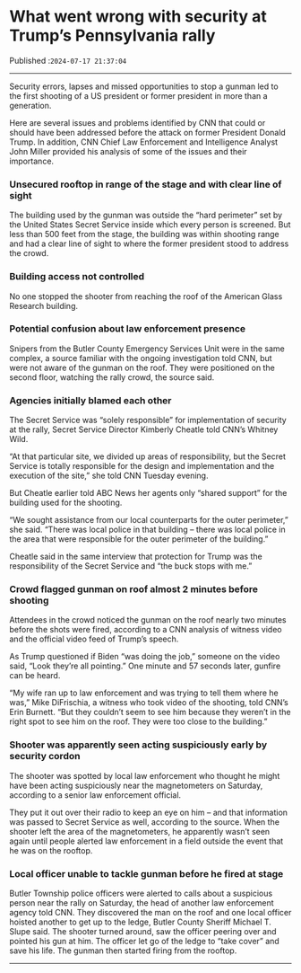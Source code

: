 # What went wrong with security at Trump’s Pennsylvania rally

Published :`2024-07-17 21:37:04`

---

Security errors, lapses and missed opportunities to stop a gunman led to the first shooting of a US president or former president in more than a generation.

Here are several issues and problems identified by CNN that could or should have been addressed before the attack on former President Donald Trump. In addition, CNN Chief Law Enforcement and Intelligence Analyst John Miller provided his analysis of some of the issues and their importance.

### Unsecured rooftop in range of the stage and with clear line of sight

The building used by the gunman was outside the “hard perimeter” set by the United States Secret Service inside which every person is screened. But less than 500 feet from the stage, the building was within shooting range and had a clear line of sight to where the former president stood to address the crowd.

### Building access not controlled

No one stopped the shooter from reaching the roof of the American Glass Research building.

### Potential confusion about law enforcement presence

Snipers from the Butler County Emergency Services Unit were in the same complex, a source familiar with the ongoing investigation told CNN, but were not aware of the gunman on the roof. They were positioned on the second floor, watching the rally crowd, the source said.

### Agencies initially blamed each other

The Secret Service was “solely responsible” for implementation of security at the rally, Secret Service Director Kimberly Cheatle told CNN’s Whitney Wild.

“At that particular site, we divided up areas of responsibility, but the Secret Service is totally responsible for the design and implementation and the execution of the site,” she told CNN Tuesday evening.

But Cheatle earlier told ABC News her agents only “shared support” for the building used for the shooting.

“We sought assistance from our local counterparts for the outer perimeter,” she said. “There was local police in that building – there was local police in the area that were responsible for the outer perimeter of the building.”

Cheatle said in the same interview that protection for Trump was the responsibility of the Secret Service and “the buck stops with me.”

### Crowd flagged gunman on roof almost 2 minutes before shooting

Attendees in the crowd noticed the gunman on the roof nearly two minutes before the shots were fired, according to a CNN analysis of witness video and the official video feed of Trump’s speech.

As Trump questioned if Biden “was doing the job,” someone on the video said, “Look they’re all pointing.” One minute and 57 seconds later, gunfire can be heard.

“My wife ran up to law enforcement and was trying to tell them where he was,” Mike DiFrischia, a witness who took video of the shooting, told CNN’s Erin Burnett. “But they couldn’t seem to see him because they weren’t in the right spot to see him on the roof. They were too close to the building.”

### Shooter was apparently seen acting suspiciously early by security cordon

The shooter was spotted by local law enforcement who thought he might have been acting suspiciously near the magnetometers on Saturday, according to a senior law enforcement official.

They put it out over their radio to keep an eye on him – and that information was passed to Secret Service as well, according to the source. When the shooter left the area of the magnetometers, he apparently wasn’t seen again until people alerted law enforcement in a field outside the event that he was on the rooftop.

### Local officer unable to tackle gunman before he fired at stage

Butler Township police officers were alerted to calls about a suspicious person near the rally on Saturday, the head of another law enforcement agency told CNN. They discovered the man on the roof and one local officer hoisted another to get up to the ledge, Butler County Sheriff Michael T. Slupe said. The shooter turned around, saw the officer peering over and pointed his gun at him. The officer let go of the ledge to “take cover” and save his life. The gunman then started firing from the rooftop.

---

